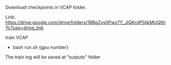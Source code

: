 Download checkpoints in VCAP folder. 

Link: https://drive.google.com/drive/folders/1BBgZys0Pwz7Y_JlQKrdPSijkMUQlthYc?usp=drive_link

train VCAP
- bash run.sh {gpu number}

The train log will be saved at "outputs" folder
